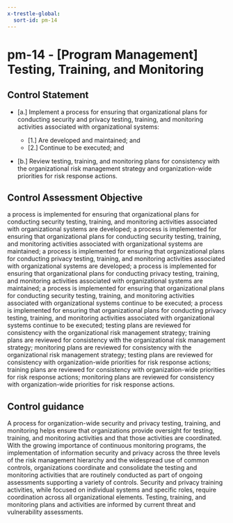 ```yaml
---
x-trestle-global:
  sort-id: pm-14
---
```


# pm-14 - \[Program Management\] Testing, Training, and Monitoring

## Control Statement

- \[a.\] Implement a process for ensuring that organizational plans for conducting security and privacy testing, training, and monitoring activities associated with organizational systems:

  - \[1.\] Are developed and maintained; and
  - \[2.\] Continue to be executed; and

- \[b.\] Review testing, training, and monitoring plans for consistency with the organizational risk management strategy and organization-wide priorities for risk response actions.

## Control Assessment Objective

a process is implemented for ensuring that organizational plans for conducting security testing, training, and monitoring activities associated with organizational systems are developed;
a process is implemented for ensuring that organizational plans for conducting security testing, training, and monitoring activities associated with organizational systems are maintained;
a process is implemented for ensuring that organizational plans for conducting privacy testing, training, and monitoring activities associated with organizational systems are developed;
a process is implemented for ensuring that organizational plans for conducting privacy testing, training, and monitoring activities associated with organizational systems are maintained;
a process is implemented for ensuring that organizational plans for conducting security testing, training, and monitoring activities associated with organizational systems continue to be executed;
a process is implemented for ensuring that organizational plans for conducting privacy testing, training, and monitoring activities associated with organizational systems continue to be executed;
testing plans are reviewed for consistency with the organizational risk management strategy;
training plans are reviewed for consistency with the organizational risk management strategy;
monitoring plans are reviewed for consistency with the organizational risk management strategy;
testing plans are reviewed for consistency with organization-wide priorities for risk response actions;
training plans are reviewed for consistency with organization-wide priorities for risk response actions;
monitoring plans are reviewed for consistency with organization-wide priorities for risk response actions.

## Control guidance

A process for organization-wide security and privacy testing, training, and monitoring helps ensure that organizations provide oversight for testing, training, and monitoring activities and that those activities are coordinated. With the growing importance of continuous monitoring programs, the implementation of information security and privacy across the three levels of the risk management hierarchy and the widespread use of common controls, organizations coordinate and consolidate the testing and monitoring activities that are routinely conducted as part of ongoing assessments supporting a variety of controls. Security and privacy training activities, while focused on individual systems and specific roles, require coordination across all organizational elements. Testing, training, and monitoring plans and activities are informed by current threat and vulnerability assessments.
